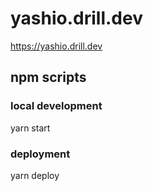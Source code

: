 # yashio.drill.dev
https://yashio.drill.dev

## npm scripts

### local development

yarn start

### deployment

yarn deploy
